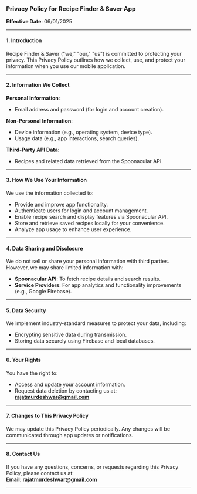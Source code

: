 ### **Privacy Policy for Recipe Finder & Saver App**

**Effective Date**: 06/01/2025

---

#### **1\. Introduction**

Recipe Finder & Saver ("we," "our," "us") is committed to protecting your privacy. This Privacy Policy outlines how we collect, use, and protect your information when you use our mobile application.

---

#### **2\. Information We Collect**

**Personal Information**:

* Email address and password (for login and account creation).

**Non-Personal Information**:

* Device information (e.g., operating system, device type).  
* Usage data (e.g., app interactions, search queries).

**Third-Party API Data**:

* Recipes and related data retrieved from the Spoonacular API.

---

#### **3\. How We Use Your Information**

We use the information collected to:

* Provide and improve app functionality.  
* Authenticate users for login and account management.  
* Enable recipe search and display features via Spoonacular API.  
* Store and retrieve saved recipes locally for your convenience.  
* Analyze app usage to enhance user experience.

---

#### **4\. Data Sharing and Disclosure**

We do not sell or share your personal information with third parties. However, we may share limited information with:

* **Spoonacular API**: To fetch recipe details and search results.  
* **Service Providers**: For app analytics and functionality improvements (e.g., Google Firebase).

---

#### **5\. Data Security**

We implement industry-standard measures to protect your data, including:

* Encrypting sensitive data during transmission.  
* Storing data securely using Firebase and local databases.

---

#### **6\. Your Rights**

You have the right to:

* Access and update your account information.  
* Request data deletion by contacting us at: **rajatmurdeshwar@gmail.com**

---

#### **7\. Changes to This Privacy Policy**

We may update this Privacy Policy periodically. Any changes will be communicated through app updates or notifications.

---

#### **8\. Contact Us**

If you have any questions, concerns, or requests regarding this Privacy Policy, please contact us at:  
 **Email**: **rajatmurdeshwar@gmail.com**

---

